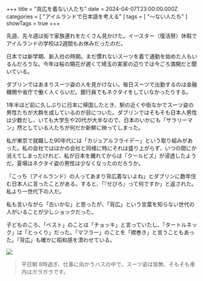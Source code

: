+++
title = "背広を着ない人たち"
date = 2024-04-07T23:00:00.000Z
categories = [ "アイルランドで日本語を考える" ]
tags = [ "～ない人たち" ]
showTags = true
+++

先週、先々週は街で家族連れをたくさん見かけた。イースター（復活祭）休暇でアイルランドの学校は2週間もお休みだったのだ。

<!--more-->

日本では新学期、新入社の時期。まだ慣れないスーツを着て通勤を始めた人もいるんだろうな。今年は桜の開花が遅くて埼玉の実家の辺りでは今ごろ満開だと聞いている。

ダブリンではあまりスーツ姿の人を見かけない。毎日スーツで出勤するのは金融機関や省庁で働く人くらいだ。銀行員でもネクタイをしていなかったりする。

1年半ほど前に久しぶりに日本に帰国したとき、駅の近くや街なかでスーツ姿の男性たちが大群を成しているのが目についた。ダブリンではそもそも日本人男性は少数だし、いても大学生や20代が大半なので、日本のいかにも「サラリーマン」然としている人たちが何だか新鮮に映ってしまった。

私が東京で就職した90年代には「カジュアルフライデー」という取り組みがあった。私の会社ではほかの会社と同様に特にそれは盛り上がらず、いつの間にか消えてしまったけれど、私が日本を離れてからは「クールビズ」が浸透したようだ。夏場はネクタイ姿の男性は少なくなったのだろうか。

「こっち（アイルランド）の人ってあまり背広着ないよね」とダブリンに数年住む日本人に言ったことがある。すると、「『せびろ』って何ですか」と返された。私より一世代下の人だ。

私も言いながら「古いかな」と思ったが、「背広」という言葉を知らない世代の人がいることが少しショックだった。

子どものころ、「ベスト」のことは「チョッキ」と言っていたし、「タートルネック」は「とっくり」だった。「マフラー」のことを「襟巻き」と言うこともあった。「背広」も確かに昭和感を漂わせている。

![](/2024-04-09-Suits.webp)

> 平日朝 8時過ぎ、仕事に向かうバスの中で。スーツ姿は皆無、そもそも車内はガラガラです。
